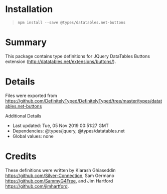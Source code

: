 # Installation
> `npm install --save @types/datatables.net-buttons`

# Summary
This package contains type definitions for JQuery DataTables Buttons extension (http://datatables.net/extensions/buttons/).

# Details
Files were exported from https://github.com/DefinitelyTyped/DefinitelyTyped/tree/master/types/datatables.net-buttons

Additional Details
 * Last updated: Tue, 05 Nov 2019 00:51:27 GMT
 * Dependencies: @types/jquery, @types/datatables.net
 * Global values: none

# Credits
These definitions were written by Kiarash Ghiaseddin <https://github.com/Silver-Connection>, Sam Germano <https://github.com/SammyG4Free>, and Jim Hartford <https://github.com/jimhartford>.
